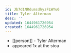 ```yaml
---
id: Jb7d1NRdumsdhyzFLWYu6
title: Tyler Alterman
desc: ''
updated: 1644961726954
created: 1644961726954
---
```



- [[person]] - Tyler Alterman
- appeared 1x at the stoa
